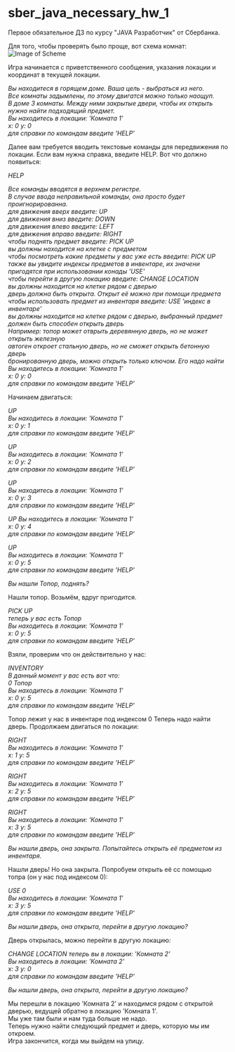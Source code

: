 # sber_java_necessary_hw_1

Первое обязательное ДЗ по курсу "JAVA Разработчик" от Сбербанка.

Для того, чтобы проверять было проще, вот схема комнат:
![Image of Scheme](https://github.com/JurgenOS/sber_java_necessary_hw_1/blob/master/Scheme.png)

Игра начинается с приветственного сообщения, указания локации и координат в текущей локации.

_Вы находитеся в горящем доме. Ваша цель - выбраться из него.\
Все комнаты задымлены, по этому двигатся можно только наощуп.\
В доме 3 комнаты. Между ними закрытые двери, чтобы их открыть нужно найти подходящий предмет.\
Вы находитесь в локации: 'Комната 1'\
x: 0 y: 0\
для справки по командам введите 'HELP'_


Далее вам требуется вводить текстовые команды для передвижения по локации.
Если вам нужна справка, введите HELP. Вот что должно появиться:

*HELP*

_Все команды вводятся в верхнем регистре.\
В случае ввода неправильной команды, она просто будет проигнорированна.\
для движения вверх введите: *UP*\
для движения вниз введите: *DOWN*\
для движения влево введите: LEFT\
для движения вправо введите: RIGHT\
чтобы поднять предмет введите: PICK UP\
вы должны находится на клетке с предметом\
чтобы посмотреть какие предметы у вас уже есть введите: PICK UP\
также вы увидите индексы предметов в инвентаре, их значени пригодятся при использовании конады 'USE'\
чтобы перейти в другую локацию введите: CHANGE LOCATION\
вы должны находится на клетке рядом с дверью\
дверь должна быть открыта. Открыт её можно при помощи предмета\
чтобы использовать предмет из инвентаря введите: USE 'индекс в инвентаре'\
вы должны находится на клетке рядом с дверью, выбранный предмет должен быть способен открыть дверь\
Например: топор может отврыть деревянную дверь, но не может открыть железную\
автоген откроет стальную дверь, но не сможет открыть бетонную дверь\
бронированную дверь, можно открыть только ключом. Его надо найти\
Вы находитесь в локации: 'Комната 1'\
x: 0 y: 0\
для справки по командам введите 'HELP'_

Начинаем двигаться:

*UP*\
_Вы находитесь в локации: 'Комната 1'\
x: 0 y: 1\
для справки по командам введите 'HELP'_

*UP*\
_Вы находитесь в локации: 'Комната 1'\
x: 0 y: 2\
для справки по командам введите 'HELP'_

*UP*\
_Вы находитесь в локации: 'Комната 1'\
x: 0 y: 3\
для справки по командам введите 'HELP'_

*UP*
_Вы находитесь в локации: 'Комната 1'\
x: 0 y: 4\
для справки по командам введите 'HELP'_

*UP*\
_Вы находитесь в локации: 'Комната 1'\
x: 0 y: 5\
для справки по командам введите 'HELP'_

_Вы нашли Топор, поднять?_

Нашли топор. Возьмём, вдруг пригодится.

*PICK UP*\
_теперь у вас есть Топор\
Вы находитесь в локации: 'Комната 1'\
x: 0 y: 5\
для справки по командам введите 'HELP'_

Взяли, проверим что он действительно у нас:

*INVENTORY*\
_В данный момент у вас есть вот что:\
0 Топор\
Вы находитесь в локации: 'Комната 1'\
x: 0 y: 5\
для справки по командам введите 'HELP'_

Топор лежит у нас в инвентаре под индексом 0
Теперь надо найти дверь. Продолжаем двигаться по локации:

*RIGHT*\
_Вы находитесь в локации: 'Комната 1'\
x: 1 y: 5\
для справки по командам введите 'HELP'_

*RIGHT*\
_Вы находитесь в локации: 'Комната 1'\
x: 2 y: 5\
для справки по командам введите 'HELP'_

*RIGHT*\
_Вы находитесь в локации: 'Комната 1'\
x: 3 y: 5\
для справки по командам введите 'HELP'_

_Вы нашли дверь, она закрыта. Попытайтесь открыть её предметом из инвентаря._

Нашли дверь! Но она закрыта. Попробуем открыть её сс помощью топра (он у нас под индексом 0):

*USE 0*\
_Вы находитесь в локации: 'Комната 1'\
x: 3 y: 5\
для справки по командам введите 'HELP'_

_Вы нашли дверь, она открыта, перейти в другую локацию?_

Дверь открылась, можно перейти в другую локацию:

*CHANGE LOCATION*
_теперь вы в локации: 'Комната 2'\
Вы находитесь в локации: 'Комната 2'\
x: 3 y: 0\
для справки по командам введите 'HELP'_

_Вы нашли дверь, она открыта, перейти в другую локацию?_

Мы перешли в локацию 'Комната 2' и находимся рядом с открытой дверью, ведущей обратно в локацию 'Комната 1'.\
Мы уже там были и нам туда больше не надо.\
Теперь нужно найти следующий предмет и дверь, которую мы им откроем.\
Игра закончится, когда мы выйдем на улицу.
